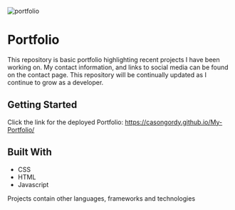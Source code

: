 ![portfolio](https://raw.githubusercontent.com/casongordy/My-Portfolio/master/assets/images/portfolio.png)

# Portfolio

This repository is basic portfolio highlighting recent projects I have been working on. My contact information, and links to social media can be found on the contact page. This repository will be continually updated as I continue to grow as a developer. 

## Getting Started

Click the link for the deployed Portfolio: https://casongordy.github.io/My-Portfolio/


## Built With

* CSS
* HTML
* Javascript

Projects contain other languages, frameworks and technologies
